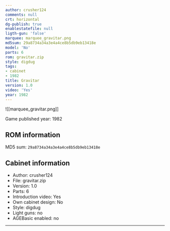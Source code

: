 ```yaml
---
author: crusher124
comments: null
crt: horizontal
dg-publish: true
enablestatefile: null
ligth-gun: 'false'
marquee: marquee_gravitar.png
md5sum: 29a8734a34a3e4a4ce8b5db9eb13418e
model: 'No'
parts: 6
rom: gravitar.zip
style: digdug
tags:
- cabinet
- 1982
title: Gravitar
version: 1.0
video: 'Yes'
year: 1982
---
```


![[marquee_gravitar.png]]

Game published year: 1982

## ROM information

MD5 sum: `29a8734a34a3e4a4ce8b5db9eb13418e` 

## Cabinet information

- Author: crusher124
- File: gravitar.zip
- Version: 1.0
- Parts: 6
- Introduction video: Yes
- Own cabinet design: No
- Style: digdug
- Light guns: no
- AGEBasic enabled: no

---
